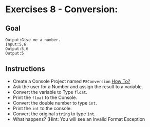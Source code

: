 # Exercises 8 - Conversion: 

## Goal
```
Output:Give me a number.
Input:5,6
Output:5,6
Output:5
```

## Instructions
- Create a Console Project named `P8Conversion` [How To?](https://gist\.github\.com/marczaku/a8b3c38c37e8876a46194a73ed24b1f2)
- Ask the user for a Number and assign the result to a variable.
- Convert the variable to Type `float`.
- Print the `float` to the Console.
- Convert the double number to type `int`.
- Print the `int` to the console.
- Convert the original `string` to type `int`.
- What happens? (Hint: You will see an Invalid Format Exception